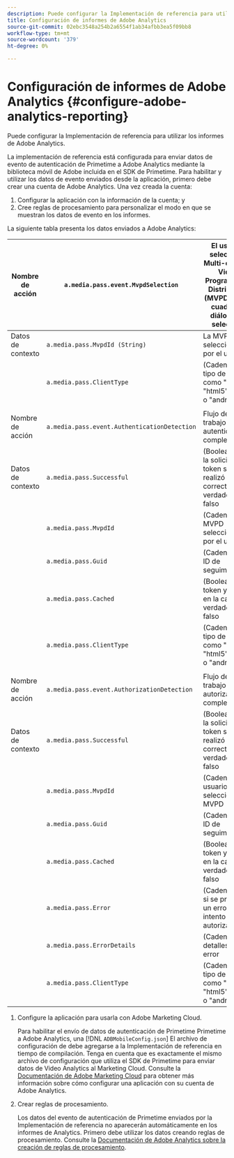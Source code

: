 ```yaml
---
description: Puede configurar la Implementación de referencia para utilizar los informes de Adobe Analytics.
title: Configuración de informes de Adobe Analytics
source-git-commit: 02ebc3548a254b2a6554f1ab34afbb3ea5f09bb8
workflow-type: tm+mt
source-wordcount: '379'
ht-degree: 0%

---
```


# Configuración de informes de Adobe Analytics {#configure-adobe-analytics-reporting}

Puede configurar la Implementación de referencia para utilizar los informes de Adobe Analytics.

La implementación de referencia está configurada para enviar datos de evento de autenticación de Primetime a Adobe Analytics mediante la biblioteca móvil de Adobe incluida en el SDK de Primetime. Para habilitar y utilizar los datos de evento enviados desde la aplicación, primero debe crear una cuenta de Adobe Analytics. Una vez creada la cuenta:

1. Configurar la aplicación con la información de la cuenta; y
1. Cree reglas de procesamiento para personalizar el modo en que se muestran los datos de evento en los informes.

La siguiente tabla presenta los datos enviados a Adobe Analytics:

| Nombre de acción | `a.media.pass.event.MvpdSelection` | El usuario seleccionó Multi-channel Video Programming Distribution (MVPD) en un cuadro de diálogo de selección |
|---|---|---|
| Datos de contexto | `a.media.pass.MvpdId (String)` | La MVPD seleccionada por el usuario |
|  | `a.media.pass.ClientType` | (Cadena) El tipo de cliente como &quot;flash&quot;, &quot;html5&quot;, &quot;ios&quot; o &quot;android&quot; |
|  | | |
| Nombre de acción | `a.media.pass.event.AuthenticationDetection` | Flujo de trabajo de autenticación completado |
| Datos de contexto | `a.media.pass.Successful` | (Booleano) Si la solicitud de token se realizó correctamente, verdadero o falso |
|  | `a.media.pass.MvpdId` | (Cadena) MVPD seleccionada por el usuario |
|  | `a.media.pass.Guid` | (Cadena) Un ID de seguimiento |
|  | `a.media.pass.Cached` | (Booleano) El token ya está en la caché, verdadero o falso |
|  | `a.media.pass.ClientType` | (Cadena) El tipo de cliente como &quot;flash&quot;, &quot;html5&quot;, &quot;ios&quot; o &quot;android&quot; |
|  | | |
| Nombre de acción | `a.media.pass.event.AuthorizationDetection` | Flujo de trabajo de autorización completado |
| Datos de contexto | `a.media.pass.Successful` | (Booleano) Si la solicitud de token se realizó correctamente, verdadero o falso |
|  | `a.media.pass.MvpdId` | (Cadena) El usuario seleccionó MVPD |
|  | `a.media.pass.Guid` | (Cadena) Un ID de seguimiento |
|  | `a.media.pass.Cached` | (Booleano) El token ya está en la caché, verdadero o falso |
|  | `a.media.pass.Error` | (Cadena) Error si se produjo un error en el intento de autorización |
|  | `a.media.pass.ErrorDetails` | (Cadena) Más detalles del error |
|  | `a.media.pass.ClientType` | (Cadena) El tipo de cliente como &quot;flash&quot;, &quot;html5&quot;, &quot;ios&quot; o &quot;android&quot; |

1. Configure la aplicación para usarla con Adobe Marketing Cloud.

   Para habilitar el envío de datos de autenticación de Primetime Primetime a Adobe Analytics, una [!DNL `ADBMobileConfig.json`] El archivo de configuración de debe agregarse a la Implementación de referencia en tiempo de compilación. Tenga en cuenta que es exactamente el mismo archivo de configuración que utiliza el SDK de Primetime para enviar datos de Video Analytics al Marketing Cloud. Consulte la [Documentación de Adobe Marketing Cloud](https://microsite.omniture.com/t2/help/en_US/reference/) para obtener más información sobre cómo configurar una aplicación con su cuenta de Adobe Analytics.
1. Crear reglas de procesamiento.

   Los datos del evento de autenticación de Primetime enviados por la Implementación de referencia no aparecerán automáticamente en los informes de Analytics. Primero debe utilizar los datos creando reglas de procesamiento. Consulte la [Documentación de Adobe Analytics sobre la creación de reglas de procesamiento](https://microsite.omniture.com/t2/help/en_US/reference/processing_rules.html).
